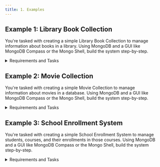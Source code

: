 ```yaml
---
title: 1. Examples
---
```


## Example 1: Library Book Collection
You're tasked with creating a simple Library Book Collection to manage information about books in a library. Using MongoDB and a GUI like MongoDB Compass or the Mongo Shell, build the system step-by-step.

<details>
<summary>Requirements and Tasks</summary>

### Requirements
- Your database must store the following **book data**:

| Title               | Author              | Genre       | Published Year |
|---------------------|---------------------|-------------|----------------|
| The Great Gatsby    | F. Scott Fitzgerald | Fiction     | 1925           |
| To Kill a Mockingbird | Harper Lee         | Fiction     | 1960           |
| 1984                | George Orwell       | Dystopian   | 1949           |

### Tasks
<ol>
    <li>
        <details>
            <summary>Create a collection and insert the book data</summary>

```javascript
// Connect to MongoDB
use LibraryCollection;

// Create a collection for books and insert data
db.books.insertMany([
    {
        title: "The Great Gatsby",
        author: "F. Scott Fitzgerald",
        genre: "Fiction",
        publishedYear: 1925
    },
    {
        title: "To Kill a Mockingbird",
        author: "Harper Lee",
        genre: "Fiction",
        publishedYear: 1960
    },
    {
        title: "1984",
        author: "George Orwell",
        genre: "Dystopian",
        publishedYear: 1949
    }
]);
```

</details>
    </li>
    <li>
        <p>Write MongoDB queries to do the following:</p>
        <ul>
            <li>
                <details>
                    <summary>Retrieve the <strong>titles</strong> of all books</summary>

```javascript
db.books.find({}, { title: 1, _id: 0 });
```

**Explanation:**
- `db.books.find()` is querying the `books` collection.
- `{}`: The empty object is the filter criteria, which means "select all documents" (no filter applied).
- `{ title: 1, _id: 0 }`: This is the projection. It includes only the `title` field in the result (`1` means include), and excludes the `_id` field (`0` means exclude).

</details>
            </li>
            <li>
                <details>
                    <summary>Retrieve the <strong>authors</strong> of all books published after 1950</summary>

```javascript
db.books.find(
    { publishedYear: { $gt: 1950 } },
    { author: 1, _id: 0 }
);
```

**Explanation:**
- `{ publishedYear: { $gt: 1950 } }`: This is the filter condition. `$gt` stands for "greater than", so this will find books published after 1950.
- `{ author: 1, _id: 0 }`: The projection includes only the `author` field and excludes the `_id` field from the results.

</details>
            </li>
            <li>
                <details>
                    <summary>Retrieve all books of the <strong>"Fiction"</strong> genre</summary>

```javascript
db.books.find(
    { genre: "Fiction" }
);
```

**Explanation:**
- `{ genre: "Fiction" }`: This filter condition finds all books where the `genre` is exactly "Fiction".
- No projection is specified, so MongoDB will return all fields for the matching documents by default.

</details>
            </li>
        </ul>
    </li>
    <li>
            <details>
                <summary>Update the published year of "1984" to <code>1950</code></summary>

```javascript
db.books.updateOne(
    { title: "1984" },
    { $set: { publishedYear: 1950 } }
);
```

   **Explanation:**
   - `db.books.updateOne()`: This updates a **single** document in the `books` collection.
   - `{ title: "1984" }`: The filter to find the document with the title "1984".
   - `{ $set: { publishedYear: 1950 } }`: The `$set` operator updates the `publishedYear` field to `1950`. If the field doesn’t exist, it will be added.

</details>
        </li>
        <li>
            <details>
                <summary>Remove "To Kill a Mockingbird" from the collection</summary>

```javascript
db.books.deleteOne({ title: "To Kill a Mockingbird" });
```

   **Explanation:**
   - `db.books.deleteOne()`: This deletes a **single** document from the `books` collection.
   - `{ title: "To Kill a Mockingbird" }`: The filter condition that matches the document where the `title` is "To Kill a Mockingbird".

</details>
        </li>
    </ol>
</details>

## Example 2: Movie Collection
You're tasked with creating a simple Movie Collection to manage information about movies in a database. Using MongoDB and a GUI like MongoDB Compass or the Mongo Shell, build the system step-by-step.

<details>
    <summary>Requirements and Tasks</summary>

### Requirements
- Your database must store the following **movie data**:

| Title             | Director         | Genre         | Release Year |
|-------------------|------------------|---------------|--------------|
| Inception         | Christopher Nolan| Sci-Fi        | 2010         |
| The Dark Knight   | Christopher Nolan| Action        | 2008         |
| Interstellar      | Christopher Nolan| Sci-Fi        | 2014         |

### Tasks
<ol>
    <li>
        <details>
            <summary>Create a collection and insert the movie data</summary>

```javascript
// Connect to MongoDB
use MovieCollection;

// Create a collection for movies and insert data
db.movies.insertMany([
    {
        title: "Inception",
        director: "Christopher Nolan",
        genre: "Sci-Fi",
        releaseYear: 2010
    },
    {
        title: "The Dark Knight",
        director: "Christopher Nolan",
        genre: "Action",
        releaseYear: 2008
    },
    {
        title: "Interstellar",
        director: "Christopher Nolan",
        genre: "Sci-Fi",
        releaseYear: 2014
    }
]);
```

</details>
    </li>
    <li>
        <p>Write MongoDB queries to do the following:</p>
        <ul>
            <li>
                <details>
                    <summary>Retrieve the <strong>titles</strong> of all movies</summary>

```javascript
db.movies.find({}, { title: 1, _id: 0 });
```

**Explanation:**
- `db.movies.find()` queries the `movies` collection.
- `{}`: The empty filter matches all documents in the collection.
- `{ title: 1, _id: 0 }`: The projection includes the `title` field and excludes the `_id` field in the result.

</details>
            </li>
            <li>
                <details>
                    <summary>Retrieve the <strong>directors</strong> of all movies released after 2010</summary>

```javascript
db.movies.find(
    { releaseYear: { $gt: 2010 } },
    { director: 1, _id: 0 }
);
```

**Explanation:**
- `{ releaseYear: { $gt: 2010 } }`: This filter finds movies released after 2010 (`$gt` stands for "greater than").
- `{ director: 1, _id: 0 }`: The projection includes the `director` field and excludes the `_id` field.

</details>
            </li>
            <li>
                <details>
                    <summary>Retrieve all movies of the <strong>"Sci-Fi"</strong> genre</summary>

```javascript
db.movies.find(
    { genre: "Sci-Fi" }
);
```

**Explanation:**
- `{ genre: "Sci-Fi" }`: This filter finds movies where the `genre` field is "Sci-Fi".
- No projection is specified, so MongoDB will return all fields for the matching documents by default.

</details>
            </li>
        </ul>
    </li>
    <li>
        <details>
            <summary>Update the release year of "Interstellar" to <code>2015</code></summary>

```javascript
db.movies.updateOne(
    { title: "Interstellar" },
    { $set: { releaseYear: 2015 } }
);
```

**Explanation:**
- `db.movies.updateOne()`: This updates a single document in the `movies` collection.
- `{ title: "Interstellar" }`: The filter condition selects the movie "Interstellar".
- `{ $set: { releaseYear: 2015 } }`: The `$set` operator updates the `releaseYear` to 2015.

</details>
    </li>
    <li>
        <details>
            <summary>Remove "The Dark Knight" from the collection</summary>

```javascript
db.movies.deleteOne({ title: "The Dark Knight" });
```

**Explanation:**
- `db.movies.deleteOne()`: This deletes a single document from the `movies` collection.
- `{ title: "The Dark Knight" }`: The filter condition specifies that the document with the title "The Dark Knight" should be deleted.

</details>
    </li>
</ol>
</details>

## Example 3: School Enrollment System
You're tasked with creating a simple School Enrollment System to manage students, courses, and their enrollments in those courses. Using MongoDB and a GUI like MongoDB Compass or the Mongo Shell, build the system step-by-step.

<details>
<summary>Requirements and Tasks</summary>

### Requirements
- Your database must store the following **student data**:

| First Name | Last Name  | Email                           | School Enrollment Date |
|------------|------------|---------------------------------|------------------------|
| Alice      | Johnson    | alice.johnson@example.com       | September 15, 2024     |
| Bob        | Smith      | bob.smith@example.com           | September 16, 2024     |
| Charlie    | Williams   | charlie.williams@example.com    | September 17, 2024     |

- Your database must store the following **course data**:

| Course Name    | Course Description               |
|----------------|----------------------------------|
| Physics 101    | Introduction to Physics          |
| Literature 201 | Basics of World Literature       |
| History 101    | A Survey of Historical Events    |

- Your database must store the following **course enrollments**:

| Student Name          | Course Name    | Enrollment Date     |
|-----------------------|----------------|---------------------|
| Alice Johnson         | Physics 101    | September 18, 2024  |
| Alice Johnson         | Literature 201 | September 18, 2024  |
| Bob Smith             | History 101    | September 19, 2024  |

### Tasks
<ol>
    <li>
        <details>
            <summary>Create the collections to store all of this data</summary>

```javascript
   // Create a collection for students
   db.students.insertMany([
       {
           firstName: "Alice",
           lastName: "Johnson",
           email: "alice.johnson@example.com",
           enrollmentDate: new Date("2024-09-15")
       },
       {
           firstName: "Bob",
           lastName: "Smith",
           email: "bob.smith@example.com",
           enrollmentDate: new Date("2024-09-16")
       },
       {
           firstName: "Charlie",
           lastName: "Williams",
           email: "charlie.williams@example.com",
           enrollmentDate: new Date("2024-09-17")
       }
   ]);

   // Create a collection for courses
   db.courses.insertMany([
       {
           courseName: "Physics 101",
           courseDescription: "Introduction to Physics"
       },
       {
           courseName: "Literature 201",
           courseDescription: "Basics of World Literature"
       },
       {
           courseName: "History 101",
           courseDescription: "A Survey of Historical Events"
       }
   ]);

   // Create a collection for enrollments
   db.enrollments.insertMany([
       {
           studentName: "Alice Johnson",
           courseName: "Physics 101",
           enrollmentDate: new Date("2024-09-18")
       },
       {
           studentName: "Alice Johnson",
           courseName: "Literature 201",
           enrollmentDate: new Date("2024-09-18")
       },
       {
           studentName: "Bob Smith",
           courseName: "History 101",
           enrollmentDate: new Date("2024-09-19")
       }
   ]);
   ```

   **Note:**
   We use three separate collections (`students`, `courses`, and `enrollments`) instead of combining all the data into one large collection because:
   - **Separation of Concerns:** Each collection has a specific purpose and avoids duplication of data. For example, the course details do not need to be repeated for every enrollment.
   - **Flexibility:** Adding or updating data in one collection (e.g., adding a new course) doesn’t require changes to unrelated data (e.g., students).
   - **Performance:** Queries targeting specific types of data (e.g., retrieving all courses) are faster because they don’t need to filter unrelated fields in a large collection.

</details>
    </li>
    <li>
        <p>Write MongoDB queries to do the following:</p>
        <ul>
            <li>
                <details>
                    <summary>Retrieve the <strong>full names</strong> of all students</summary>

```javascript
db.students.find({}, { firstName: 1, lastName: 1, _id: 0 });
```

</details>
            </li>
            <li>
                <details>
                    <summary>Retrieve the <strong>course names</strong> of all of "Bob Smith"'s courses</summary>

```javascript
db.enrollments.find(
    { studentName: "Bob Smith" },
    { courseName: 1, _id: 0 }
);
```

</details>
            </li>
            <li>
                <details>
                    <summary>Retrieve all <strong>students</strong> enrolled in "Physics 101"</summary>

```javascript
db.enrollments.find(
    { courseName: "Physics 101" },
    { studentName: 1, _id: 0 }
);
```

</details>
            </li>
        </ul>
    </li>
    <li>
        <details>
            <summary>Change "Charlie William"'s email to <code>charlie.w.newemail@example.com</code></summary>

```javascript
db.students.updateOne(
    { firstName: "Charlie", lastName: "Williams" },
    { $set: { email: "charlie.w.newemail@example.com" } }
);
```

</details>
    </li>
    <li>
        <details>
            <summary>Remove "Alice Johnson" from "Literature 201"</summary>

```javascript
db.enrollments.deleteOne({
    studentName: "Alice Johnson",
    courseName: "Literature 201"
});
```

</details>
    </li>
</ol>
</details>